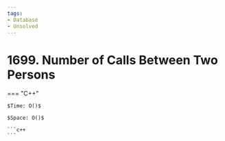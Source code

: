 ```yaml
---
tags:
- Database
- Unsolved
---
```



# 1699. Number of Calls Between Two Persons

=== "C++"

    $Time: O()$

    $Space: O()$

    ```c++
    ```